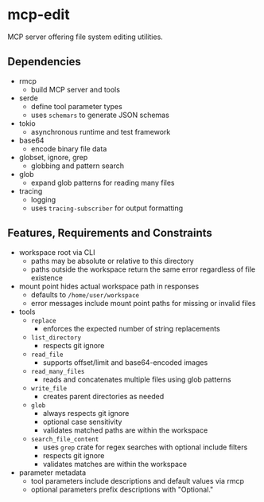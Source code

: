 # mcp-edit
MCP server offering file system editing utilities.

## Dependencies
- rmcp
  - build MCP server and tools
- serde
  - define tool parameter types
  - uses `schemars` to generate JSON schemas
- tokio
  - asynchronous runtime and test framework
- base64
  - encode binary file data
- globset, ignore, grep
  - globbing and pattern search
- glob
  - expand glob patterns for reading many files
- tracing
  - logging
  - uses `tracing-subscriber` for output formatting

## Features, Requirements and Constraints
- workspace root via CLI
  - paths may be absolute or relative to this directory
  - paths outside the workspace return the same error regardless of file existence
- mount point hides actual workspace path in responses
  - defaults to `/home/user/workspace`
  - error messages include mount point paths for missing or invalid files
- tools
  - `replace`
    - enforces the expected number of string replacements
  - `list_directory`
    - respects git ignore
  - `read_file`
    - supports offset/limit and base64-encoded images
  - `read_many_files`
    - reads and concatenates multiple files using glob patterns
  - `write_file`
    - creates parent directories as needed
  - `glob`
    - always respects git ignore
    - optional case sensitivity
    - validates matched paths are within the workspace
  - `search_file_content`
    - uses `grep` crate for regex searches with optional include filters
    - respects git ignore
    - validates matches are within the workspace
- parameter metadata
  - tool parameters include descriptions and default values via rmcp
  - optional parameters prefix descriptions with "Optional."

